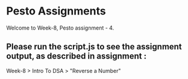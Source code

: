 # Pesto Assignments  

Welcome to Week-8, Pesto assignment - 4.

## Please run the script.js to see the assignment output, as described in assignment :
Week-8 > Intro To DSA > "Reverse a Number"